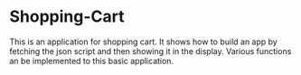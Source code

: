 # Shopping-Cart
This is an application for shopping cart. It shows how to build an app by fetching the json script and then showing it in the display. Various functions an be implemented to this basic application.
